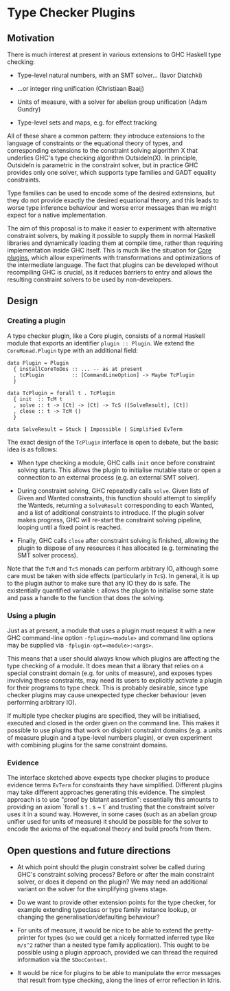 # Type Checker Plugins

## Motivation


There is much interest at present in various extensions to GHC Haskell
type checking:

- Type-level natural numbers, with an SMT solver... (Iavor Diatchki)

- ...or integer ring unification (Christiaan Baaij)

- Units of measure, with a solver for abelian group unification (Adam Gundry)

- Type-level sets and maps, e.g. for effect tracking


All of these share a common pattern: they introduce extensions to the
language of constraints or the equational theory of types, and
corresponding extensions to the constraint solving algorithm X that
underlies GHC's type checking algorithm OutsideIn(X).  In principle,
OutsideIn is parametric in the constraint solver, but in practice GHC
provides only one solver, which supports type families and GADT
equality constraints.


Type families can be used to encode some of the desired extensions,
but they do not provide exactly the desired equational theory, and
this leads to worse type inference behaviour and worse error messages
than we might expect for a native implementation.


The aim of this proposal is to make it easier to experiment with
alternative constraint solvers, by making it possible to supply them
in normal Haskell libraries and dynamically loading them at compile
time, rather than requiring implementation inside GHC itself.  This is
much like the situation for [Core plugins](plugins), which allow
experiments with transformations and optimizations of the intermediate
language.  The fact that plugins can be developed without recompiling
GHC is crucial, as it reduces barriers to entry and allows the
resulting constraint solvers to be used by non-developers.

## Design

### Creating a plugin


A type checker plugin, like a Core plugin, consists of a normal Haskell
module that exports an identifier `plugin :: Plugin`.  We extend the
`CoreMonad.Plugin` type with an additional field:

```wiki
data Plugin = Plugin
  { installCoreToDos :: ... -- as at present
  , tcPlugin         :: [CommandLineOption] -> Maybe TcPlugin
  }

data TcPlugin = forall t . TcPlugin
  { init  :: TcM t
  , solve :: t -> [Ct] -> [Ct] -> TcS ([SolveResult], [Ct])
  , close :: t -> TcM ()
  }

data SolveResult = Stuck | Impossible | Simplified EvTerm
```


The exact design of the `TcPlugin` interface is open to debate, but
the basic idea is as follows:

- When type checking a module, GHC calls `init` once before constraint
  solving starts.  This allows the plugin to initialise mutable state
  or open a connection to an external process (e.g. an external SMT
  solver).

- During constraint solving, GHC repeatedly calls `solve`.  Given
  lists of Given and Wanted constraints, this function should attempt
  to simplify the Wanteds, returning a `SolveResult` corresponding to
  each Wanted, and a list of additional constraints to introduce.  If
  the plugin solver makes progress, GHC will re-start the constraint
  solving pipeline, looping until a fixed point is reached.

- Finally, GHC calls `close` after constraint solving is finished,
  allowing the plugin to dispose of any resources it has allocated
  (e.g. terminating the SMT solver process).


Note that the `TcM` and `TcS` monads can perform arbitrary IO,
although some care must be taken with side effects (particularly in
`TcS`).  In general, it is up to the plugin author to make sure that
any IO they do is safe.  The existentially quantified variable `t`
allows the plugin to initialise some state and pass a handle to the
function that does the solving.

### Using a plugin


Just as at present, a module that uses a plugin must request it with a
new GHC command-line option `-fplugin=<module>` and command line
options may be supplied via `-fplugin-opt=<module>:<args>`.


This means that a user should always know which plugins are affecting
the type checking of a module.  It does mean that a library that relies
on a special constraint domain (e.g. for units of measure), and
exposes types involving these constraints, may need its users to
explicitly activate a plugin for their programs to type check.  This is
probably desirable, since type checker plugins may cause unexpected
type checker behaviour (even performing arbitrary IO).


If multiple type checker plugins are specified, they will be
initialised, executed and closed in the order given on the command
line.  This makes it possible to use plugins that work on disjoint
constraint domains (e.g. a units of measure plugin and a type-level
numbers plugin), or even experiment with combining plugins for the
same constraint domains.

### Evidence


The interface sketched above expects type checker plugins to produce
evidence terms `EvTerm` for constraints they have simplified.
Different plugins may take different approaches generating this
evidence.  The simplest approach is to use "proof by blatant
assertion": essentially this amounts to providing an axiom \`forall s t
. s \~ t\` and trusting that the constraint solver uses it in a sound
way.  However, in some cases (such as an abelian group unifier used
for units of measure) it should be possible for the solver to encode
the axioms of the equational theory and build proofs from them.

## Open questions and future directions

- At which point should the plugin constraint solver be called during
  GHC's constraint solving process?  Before or after the main
  constraint solver, or does it depend on the plugin?  We may need an
  additional variant on the solver for the simplifying givens stage.

- Do we want to provide other extension points for the type checker,
  for example extending typeclass or type family instance lookup, or
  changing the generalisation/defaulting behaviour?

- For units of measure, it would be nice to be able to extend the
  pretty-printer for types (so we could get a nicely formatted
  inferred type like `m/s^2` rather than a nested type family
  application).  This ought to be possible using a plugin approach,
  provided we can thread the required information via the
  `SDocContext`.

- It would be nice for plugins to be able to manipulate the error
  messages that result from type checking, along the lines of error
  reflection in Idris.
